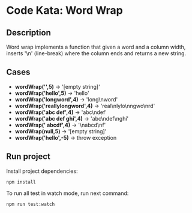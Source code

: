 # Code Kata: Word Wrap


## Description
Word wrap implements a function that given a word and a column width, inserts '\n' (line-break) where the column ends and returns a new string.


## Cases

- **wordWrap('',5)** -> '[empty string]'
- **wordWrap('hello',5)** -> 'hello'
- **wordWrap('longword',4)** -> 'long\nword'
- **wordWrap('reallylongword',4)** -> 'real\nlylo\nngwo\nrd'
- **wordWrap('abc def',4)** -> 'abc\ndef'
- **wordWrap('abc def ghi',4)** -> 'abc\ndef\nghi'
- **wordWrap(' abcdf',4)** -> '\nabcd\nf'
- **wordWrap(null,5)** -> '[empty string]'
- **wordWrap('hello',-5)** -> throw exception

## Run project
Install project dependencies:

`
npm install
`

To run all test in watch mode, run next command:

`
npm run test:watch
`
